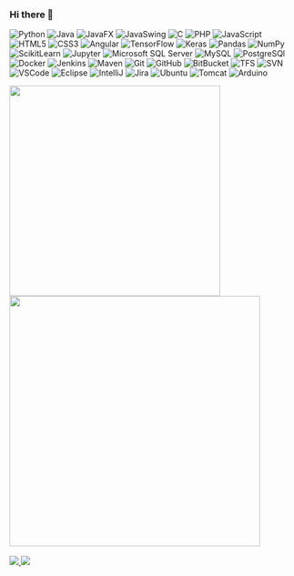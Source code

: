 ### Hi there 👋

![Python](https://img.shields.io/badge/python%20-%2314354C.svg?style=flat-square&logo=python&logoColor=white)
![Java](https://img.shields.io/badge/-Java-007396?style=flat-square&logo=java)
![JavaFX](https://img.shields.io/badge/-JavaFX-007396?style=flat-square&logo=java)
![JavaSwing](https://img.shields.io/badge/-Java%20Swing-007396?style=flat-square&logo=java)
![C](https://img.shields.io/badge/C-00599C?style=flat-square&logo=c&logoColor=white)
![PHP](https://img.shields.io/badge/PHP-777BB4??style=flat-square&logo=php&logoColor=white)
![JavaScript](https://img.shields.io/badge/-JavaScript-black?style=flat-square&logo=javascript)
![HTML5](https://img.shields.io/badge/-HTML5-E34F26?style=flat-square&logo=html5&logoColor=white)
![CSS3](https://img.shields.io/badge/-CSS3-1572B6?style=flat-square&logo=css3)
![Angular](https://img.shields.io/badge/-Angular-DD0031?style=flat-square&logo=angular)
![TensorFlow](https://img.shields.io/badge/TensorFlow%20-%23FF6F00.svg?&style=flat-square&logo=TensorFlow&logoColor=white)
![Keras](https://img.shields.io/badge/Keras%20-%23D00000.svg?&style=flat-square&logo=Keras&logoColor=white)
![Pandas](https://img.shields.io/badge/pandas%20-%23150458.svg?&style=flat-square&logo=pandas&logoColor=white)
![NumPy](https://img.shields.io/badge/numpy%20-%23013243.svg?&style=flat-square&logo=numpy&logoColor=white)
![ScikitLearn](https://img.shields.io/badge/scikit-learn-F7931E?&style=flat-square&logo=scikit-learn)
![Jupyter](https://img.shields.io/badge/Jupyter%20-%23F37626.svg?&style=flat-square&logo=Jupyter&logoColor=white)
![Microsoft SQL Server](https://img.shields.io/badge/-SQL%20Server-CC2927?style=flat-square&logo=microsoft-sql-server&logoColor=white)
![MySQL](https://img.shields.io/badge/-MySQL-4479A1?style=flat-square&logo=mysql&logoColor=white)
![PostgreSQl](https://img.shields.io/badge/-PostgreSQL-336791?style=flat-square&logo=postgresql)
![Docker](https://img.shields.io/badge/-Docker-2496ED?style=flat-square&logo=docker&logoColor=white)
![Jenkins](https://img.shields.io/badge/-Jenkins-D24939?style=flat-square&logo=jenkins&logoColor=white)
![Maven](https://img.shields.io/badge/-Maven-C71A36?style=flat-square&logo=apache-maven)
![Git](https://img.shields.io/badge/-Git-black?style=flat-square&logo=git)
![GitHub](https://img.shields.io/badge/-GitHub-181717?style=flat-square&logo=github)
![BitBucket](https://img.shields.io/badge/-BitBucket-darkblue?style=flat-square&logo=bitbucket)
![TFS](https://img.shields.io/badge/-TFS-007ACC?style=flat-square&logo=tfs&logoColor=white)
![SVN](https://img.shields.io/badge/-Subversion-809CC9?style=flat-square&logo=subversion&logoColor=white)
![VSCode](https://img.shields.io/badge/-VSCode-007ACC?style=flat-square&logo=visual-studio-code&logoColor=white)
![Eclipse](https://img.shields.io/badge/-Eclipse-2C2255?style=flat-square&logo=eclipse&logoColor=white)
![IntelliJ](https://img.shields.io/badge/-IntelliJ%20IDEA-black?style=flat-square&logo=intellij-idea&logoColor=white)
![Jira](https://img.shields.io/badge/-Jira-2496ED?style=flat-square&logo=Jira&logoColor=white)
![Ubuntu](https://img.shields.io/badge/Ubuntu-E95420?style=flat-square&logo=ubuntu&logoColor=white)
![Tomcat](https://img.shields.io/badge/-Tomcat-D77310?style=flat-square&logo=apache&logoColor=white)
![Arduino](https://img.shields.io/badge/-Arduino-00979D?style=flat-square&logo=Arduino&logoColor=white)


<a href="https://github.com/marlonrcfranco/">
  <img align="center" width="370px" src="https://github-readme-stats.vercel.app/api/top-langs/?username=marlonrcfranco&hide=html&layout=compact&theme=tokyonight&hide_border=false" />
</a>
<a href="https://github.com/marlonrcfranco/soyforecast">
  <img align="center" width="440px" src="https://github-readme-stats.vercel.app/api?username=marlonrcfranco&theme=tokyonight&show_icons=true&hide_border=false" />
</a>
<br>
<br>
<a href="https://www.linkedin.com/in/marlonrcfranco">
 <img src="https://img.shields.io/badge/marlonrcfranco-0077B5?style=for-the-badge&logo=linkedin&logoColor=white"/>
</>
<a href="https://www.instagram.com/marlonrcfranco/">
 <img src="https://img.shields.io/badge/@marlonrcfranco%20-%23E4405F.svg?&style=for-the-badge&logo=Instagram&logoColor=white"/>
</>

<!--
**marlonrcfranco/marlonrcfranco** is a ✨ _special_ ✨ repository because its `README.md` (this file) appears on your GitHub profile.

Here are some ideas to get you started:

- 🔭 I’m currently working on ...
- 🌱 I’m currently learning ...
- 👯 I’m looking to collaborate on ...
- 🤔 I’m looking for help with ...
- 💬 Ask me about ...
- 📫 How to reach me: ...
- 😄 Pronouns: ...
- ⚡ Fun fact: ...
-->
